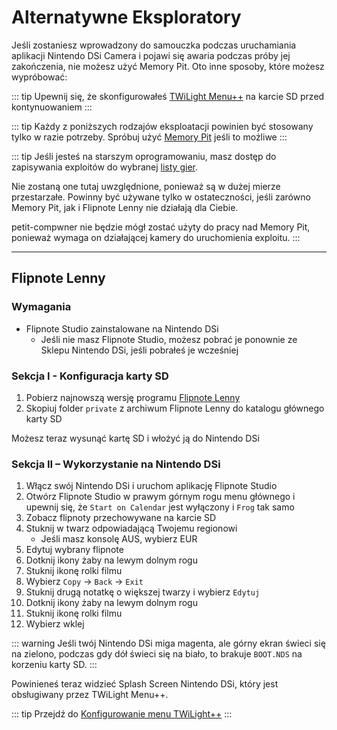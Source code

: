 # Alternatywne Eksploratory

Jeśli zostaniesz wprowadzony do samouczka podczas uruchamiania aplikacji Nintendo DSi Camera i pojawi się awaria podczas próby jej zakończenia, nie możesz użyć Memory Pit. Oto inne sposoby, które możesz wypróbować:

::: tip
Upewnij się, że skonfigurowałeś [TWiLight Menu++](launching-the-exploit.html#twilight-menu) na karcie SD przed kontynuowaniem
:::

::: tip
Każdy z poniższych rodzajów eksploatacji powinien być stosowany tylko w razie potrzeby. Spróbuj użyć [Memory Pit](launching-the-exploit) jeśli to możliwe
:::

::: tip
Jeśli jesteś na starszym oprogramowaniu, masz dostęp do zapisywania exploitów do wybranej [listy gier](https://dsibrew.org/wiki/DSi_exploits#DSiWare(True_DSi-Mode)_Exploits).

Nie zostaną one tutaj uwzględnione, ponieważ są w dużej mierze przestarzałe. Powinny być używane tylko w ostateczności, jeśli zarówno Memory Pit, jak i Flipnote Lenny nie działają dla Ciebie.

petit-compwner nie będzie mógł zostać użyty do pracy nad Memory Pit, ponieważ wymaga on działającej kamery do uruchomienia exploitu.
:::

***

## Flipnote Lenny
### Wymagania
- Flipnote Studio zainstalowane na Nintendo DSi
   - Jeśli nie masz Flipnote Studio, możesz pobrać je ponownie ze Sklepu Nintendo DSi, jeśli pobrałeś je wcześniej

### Sekcja I - Konfiguracja karty SD
1. Pobierz najnowszą wersję programu [Flipnote Lenny](https://davejmurphy.com/%CD%A1-%CD%9C%CA%96-%CD%A1/)
1. Skopiuj folder `private` z archiwum Flipnote Lenny do katalogu głównego karty SD

Możesz teraz wysunąć kartę SD i włożyć ją do Nintendo DSi

### Sekcja II – Wykorzystanie na Nintendo DSi

1. Włącz swój Nintendo DSi i uruchom aplikację Flipnote Studio
1. Otwórz Flipnote Studio w prawym górnym rogu menu głównego i upewnij się, że `Start on Calendar` jest wyłączony i `Frog` tak samo
1. Zobacz flipnoty przechowywane na karcie SD
1. Stuknij w twarz odpowiadającą Twojemu regionowi
   - Jeśli masz konsolę AUS, wybierz EUR
1. Edytuj wybrany flipnote
1. Dotknij ikony żaby na lewym dolnym rogu
1. Stuknij ikonę rolki filmu
1. Wybierz `Copy` -> `Back` -> `Exit`
1. Stuknij drugą notatkę o większej twarzy i wybierz `Edytuj`
1. Dotknij ikony żaby na lewym dolnym rogu
1. Stuknij ikonę rolki filmu
1. Wybierz wklej

::: warning
Jeśli twój Nintendo DSi miga magenta, ale górny ekran świeci się na zielono, podczas gdy dół świeci się na biało, to brakuje `BOOT.NDS` na korzeniu karty SD.
:::

Powinieneś teraz widzieć Splash Screen Nintendo DSi, który jest obsługiwany przez TWiLight Menu++.

::: tip
Przejdź do [Konfigurowanie menu TWiLight++](/launching-the-exploit#section-iii---configuring-twilight-menu)
:::
